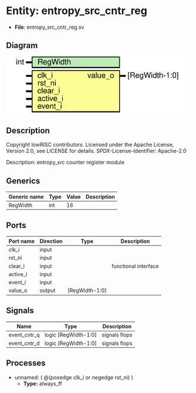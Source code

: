 # Entity: entropy_src_cntr_reg

- **File**: entropy_src_cntr_reg.sv
## Diagram

![Diagram](entropy_src_cntr_reg.svg "Diagram")
## Description

 Copyright lowRISC contributors.
 Licensed under the Apache License, Version 2.0, see LICENSE for details.
 SPDX-License-Identifier: Apache-2.0

 Description: entropy_src counter register module


## Generics

| Generic name | Type | Value | Description |
| ------------ | ---- | ----- | ----------- |
| RegWidth     | int  | 16    |             |
## Ports

| Port name | Direction | Type           | Description           |
| --------- | --------- | -------------- | --------------------- |
| clk_i     | input     |                |                       |
| rst_ni    | input     |                |                       |
| clear_i   | input     |                |  functional interface |
| active_i  | input     |                |                       |
| event_i   | input     |                |                       |
| value_o   | output    | [RegWidth-1:0] |                       |
## Signals

| Name         | Type                 | Description      |
| ------------ | -------------------- | ---------------- |
| event_cntr_q | logic [RegWidth-1:0] |  signals  flops  |
| event_cntr_d | logic [RegWidth-1:0] |  signals  flops  |
## Processes
- unnamed: ( @(posedge clk_i or negedge rst_ni) )
  - **Type:** always_ff
